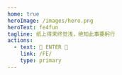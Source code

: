 ```yaml
---
home: true
heroImage: /images/hero.png
heroText: fe4fun
tagline: 纸上得来终觉浅，绝知此事要躬行
actions:
  - text: 📖 ENTER 📖
    link: /FE/
    type: primary
---
```




